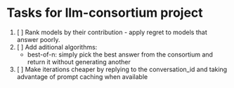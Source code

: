 # Tasks for llm-consortium project
1. [ ] Rank models by their contribution - apply regret to models that answer poorly.
2. [ ] Add aditional algorithms: 
   - best-of-n: simply pick the best answer from the consortium and return it without generating another
5. [ ] Make iterations cheaper by replying to the conversation_id and taking advantage of prompt caching when available
